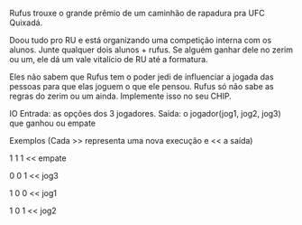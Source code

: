 Rufus trouxe o grande prêmio de um caminhão de rapadura pra UFC Quixadá.

Doou tudo pro RU e está organizando uma competição interna com os alunos. Junte qualquer dois alunos + rufus. Se alguém ganhar dele no zerim ou um, ele dá um vale vitalício de RU até a formatura.

Eles não sabem que Rufus tem o poder jedi de influenciar a jogada das pessoas para que elas joguem o que ele pensou. Rufus só não sabe as regras do zerim ou um ainda. Implemente isso no seu CHIP.

IO
Entrada: as opções dos 3 jogadores.
Saida: o jogador(jog1, jog2, jog3) que ganhou ou empate

Exemplos (Cada >> representa uma nova execução e << a saída)

>>
1
1
1
<<
empate

>>
0
0
1
<<
jog3

>>
1
0
0
<<
jog1

>>
1
0
1
<<
jog2